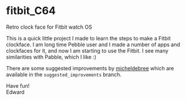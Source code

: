 # fitbit_C64
Retro clock face for Fitbit watch OS

This is a quick little project I made to learn the steps to make a Fitbit clockface. I am long time Pebble user and 
I made a number of apps and clockfaces for it, and now I am starting to use the Fitbit. I see many similarities with Pabble,
which I like :)

There are some suggested improvements by [micheldebree](https://github.com/micheldebree) which are available in the `suggested_improvements` branch.

Have fun!<br/>
Edward
